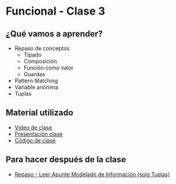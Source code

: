 # Funcional - Clase 3

## ¿Qué vamos a aprender?

* Repaso de conceptos
    * Tipado
    * Composición
    * Función como valor
    * Guardas
* Pattern Matching
* Variable anónima
* Tuplas

## Material utilizado

* [Video de clase](https://youtu.be/w694BVQJdIM)
* [Presentación clase](https://docs.google.com/presentation/d/1D3Dd5YaNSMqP7gQd0QxkfjHEZEa-uMSYyXF5VQzreOE)
* [Código de clase](https://github.com/pdep-st/seguimiento/blob/main/seguimiento/2023/funcional/practica/clase3.hs)

## Para hacer después de la clase

* [Repaso - Leer Apunte Modelado de Información (solo Tuplas)](https://docs.google.com/document/d/11C2UAbP70dP7sTID-ZxJm_a-5ypKxQUEuZr6GVk5yFI/edit#heading=h.x2xuqlkw85oe)
